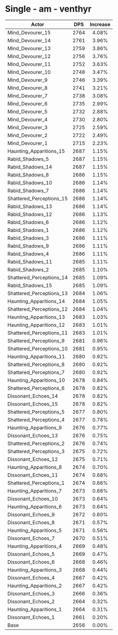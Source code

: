 # Single - am - venthyr
| Actor | DPS | Increase |
|---|:---:|:---:|
|Mind_Devourer_15|2764|4.08%|
|Mind_Devourer_14|2761|3.96%|
|Mind_Devourer_13|2759|3.86%|
|Mind_Devourer_12|2756|3.76%|
|Mind_Devourer_11|2752|3.63%|
|Mind_Devourer_10|2748|3.47%|
|Mind_Devourer_9|2746|3.39%|
|Mind_Devourer_8|2741|3.21%|
|Mind_Devourer_7|2738|3.08%|
|Mind_Devourer_6|2735|2.99%|
|Mind_Devourer_5|2732|2.88%|
|Mind_Devourer_4|2730|2.80%|
|Mind_Devourer_3|2725|2.59%|
|Mind_Devourer_2|2722|2.49%|
|Mind_Devourer_1|2715|2.23%|
|Haunting_Apparitions_15|2687|1.15%|
|Rabid_Shadows_5|2687|1.15%|
|Rabid_Shadows_14|2687|1.15%|
|Rabid_Shadows_8|2686|1.15%|
|Rabid_Shadows_10|2686|1.14%|
|Rabid_Shadows_7|2686|1.14%|
|Shattered_Perceptions_15|2686|1.14%|
|Rabid_Shadows_13|2686|1.14%|
|Rabid_Shadows_12|2686|1.13%|
|Rabid_Shadows_6|2686|1.12%|
|Rabid_Shadows_1|2686|1.12%|
|Rabid_Shadows_3|2686|1.11%|
|Rabid_Shadows_9|2686|1.11%|
|Rabid_Shadows_4|2686|1.11%|
|Rabid_Shadows_11|2685|1.11%|
|Rabid_Shadows_2|2685|1.10%|
|Shattered_Perceptions_14|2685|1.09%|
|Rabid_Shadows_15|2685|1.09%|
|Shattered_Perceptions_13|2684|1.06%|
|Haunting_Apparitions_14|2684|1.05%|
|Shattered_Perceptions_12|2684|1.04%|
|Haunting_Apparitions_13|2683|1.03%|
|Haunting_Apparitions_12|2683|1.01%|
|Shattered_Perceptions_11|2683|1.01%|
|Shattered_Perceptions_9|2681|0.96%|
|Shattered_Perceptions_10|2681|0.95%|
|Haunting_Apparitions_11|2680|0.92%|
|Shattered_Perceptions_8|2680|0.92%|
|Shattered_Perceptions_7|2680|0.92%|
|Haunting_Apparitions_10|2678|0.84%|
|Shattered_Perceptions_6|2678|0.82%|
|Dissonant_Echoes_14|2678|0.82%|
|Dissonant_Echoes_15|2678|0.82%|
|Shattered_Perceptions_5|2677|0.80%|
|Shattered_Perceptions_4|2677|0.78%|
|Haunting_Apparitions_9|2676|0.77%|
|Dissonant_Echoes_13|2676|0.75%|
|Shattered_Perceptions_2|2676|0.74%|
|Shattered_Perceptions_3|2675|0.72%|
|Dissonant_Echoes_12|2675|0.71%|
|Haunting_Apparitions_8|2674|0.70%|
|Dissonant_Echoes_11|2674|0.68%|
|Shattered_Perceptions_1|2674|0.66%|
|Haunting_Apparitions_7|2673|0.66%|
|Dissonant_Echoes_10|2673|0.64%|
|Haunting_Apparitions_6|2673|0.64%|
|Dissonant_Echoes_9|2672|0.60%|
|Dissonant_Echoes_8|2671|0.57%|
|Haunting_Apparitions_5|2671|0.56%|
|Dissonant_Echoes_7|2670|0.51%|
|Haunting_Apparitions_4|2669|0.48%|
|Dissonant_Echoes_5|2669|0.47%|
|Dissonant_Echoes_6|2668|0.46%|
|Haunting_Apparitions_3|2668|0.44%|
|Dissonant_Echoes_4|2667|0.42%|
|Haunting_Apparitions_2|2667|0.42%|
|Dissonant_Echoes_3|2666|0.36%|
|Dissonant_Echoes_2|2664|0.32%|
|Haunting_Apparitions_1|2664|0.31%|
|Dissonant_Echoes_1|2661|0.20%|
|Base|2656|0.00%|
